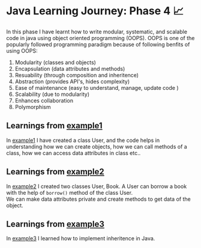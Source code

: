# Java Learning Journey: Phase 4 📈

In this phase I have learnt how to write modular, systematic, and scalable code in java using object oriented programming (OOPS). OOPS is one of the popularly followed programming paradigm because of following benfits of using OOPS:
1) Modularity (classes and objects)
2) Encapsulation (data attributes and methods)
3) Resuability (through composition and inheritence)
4) Abstraction (provides API's, hides complexity)
5) Ease of maintenance (easy to understand, manage, update code )
6) Scalability (due to modularity)
7) Enhances collaboration
8) Polymorphism

## Learnings from [example1](example1/)
In [example1](example1/) I have created a class User, and the code helps in understanding how we can create objects, how we can call methods of a class, how we can access data attributes in class etc..  

## Learnings from [example2](example2/)
In [example2](example2/) I created two classes User, Book. A User can borrow a book with the help of ```borrow()``` method of the class User.  
We can make data attributes private and create methods to get data of the object.  

## Learnings from [example3](example3/)
In [example3](example3/) I learned how to implement inheritence in Java.  
